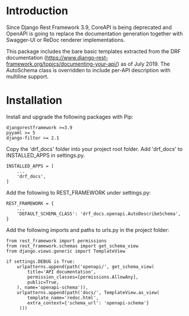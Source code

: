 # Introduction
Since Django Rest Framework 3.9, CoreAPI is being deprecated and OpenAPI is going to replace the documentation generation together with Swagger-UI or ReDoc renderer implementations.

This package includes the bare basic templates extracted from the DRF documentation (https://www.django-rest-framework.org/topics/documenting-your-api/) as of July 2019. The AutoSchema class is overridden to include per-API description with multiline support.

# Installation
Install and upgrade the following packages with Pip:

```
djangorestframework >=3.9
pyyaml >= 5
django-filter >= 2.1
```

Copy the 'drf_docs' folder into your project root folder. Add 'drf_docs' to INSTALLED_APPS in settings.py.

```
INSTALLED_APPS = [
    ...
    'drf_docs',
]

```

Add the following to REST_FRAMEWORK under settings.py:

```
REST_FRAMEWORK = {
    ...
    'DEFAULT_SCHEMA_CLASS': 'drf_docs.openapi.AutoDescribeSchema',
}
```

Add the following imports and paths to urls.py in the project folder:


```
from rest_framework import permissions
from rest_framework.schemas import get_schema_view
from django.views.generic import TemplateView

if settings.DEBUG is True:
    urlpatterns.append(path('openapi/', get_schema_view(
        title='API documentation',
        permission_classes=[permissions.AllowAny],
        public=True,
    ), name='openapi-schema')),
    urlpatterns.append(path('docs/', TemplateView.as_view(
        template_name='redoc.html',
        extra_context={'schema_url': 'openapi-schema'}
     )))
```